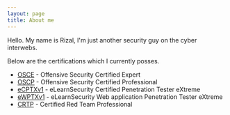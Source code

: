 ```yaml
---
layout: page
title: About me 
---
```


Hello. My name is Rizal, I'm just another security guy on the cyber interwebs.

Below are the certifications which I currently posses.
* [OSCE](https://www.offensive-security.com/information-security-training/cracking-the-perimeter/) - Offensive Security Certified Expert
* [OSCP](https://www.offensive-security.com/information-security-training/penetration-testing-training-kali-linux/) - Offensive Security Certified Professional
* [eCPTXv1](https://www.elearnsecurity.com/certification/ecptx/) - eLearnSecurity Certified Penetration Tester eXtreme
* [eWPTXv1](https://www.elearnsecurity.com/certification/ewptx/) - eLearnSecurity Web application Penetration Tester eXtreme
* [CRTP](https://www.pentesteracademy.com/activedirectorylab) - Certified Red Team Professional
